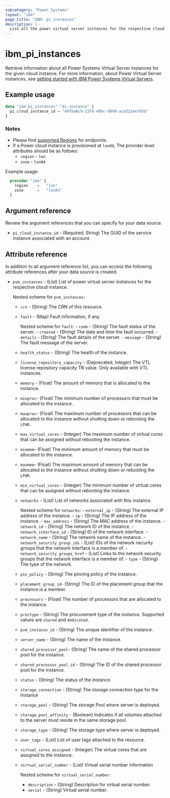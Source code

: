 ```yaml
---
subcategory: "Power Systems"
layout: "ibm"
page_title: "IBM: pi_instances"
description: |-
  List all the power virtual server instances for the respective cloud instance in the Power Virtual Server cloud.
---
```


# ibm_pi_instances

Retrieve information about all Power Systems Virtual Server instances for the given cloud instance. For more information, about Power Virtual Server instances, see [getting started with IBM Power Systems Virtual Servers](https://cloud.ibm.com/docs/power-iaas?topic=power-iaas-getting-started).

## Example usage

```terraform
data "ibm_pi_instances" "ds_instance" {
  pi_cloud_instance_id = "49fba6c9-23f8-40bc-9899-aca322ee7d5b"
}
```

### Notes

- Please find [supported Regions](https://cloud.ibm.com/apidocs/power-cloud#endpoint) for endpoints.
- If a Power cloud instance is provisioned at `lon04`, The provider level attributes should be as follows:
  - `region` - `lon`
  - `zone` - `lon04`
  
Example usage:

  ```terraform
    provider "ibm" {
      region    =   "lon"
      zone      =   "lon04"
    }
  ```

## Argument reference

Review the argument references that you can specify for your data source.

- `pi_cloud_instance_id` - (Required, String) The GUID of the service instance associated with an account.

## Attribute reference

In addition to all argument reference list, you can access the following attribute references after your data source is created.

- `pvm_instances` - (List) List of power virtual server instances for the respective cloud instance.

  Nested scheme for `pvm_instances`:
  - `crn` - (String) The CRN of this resource.
  - `fault` - (Map) Fault information, if any.

      Nested scheme for `fault`:
        - `code` - (String) The fault status of the server.
        - `created` - (String) The date and time the fault occurred.
        - `details` - (String) The fault details of the server.
        - `message` -  (String) The fault message of the server.

  - `health_status` - (String) The health of the instance.
  - `license_repository_capacity` - (Deprecated, Integer) The VTL license repository capacity TB value. Only available with VTL instances.
  - `memory` - (Float) The amount of memory that is allocated to the instance.
  - `minproc`- (Float) The minimum number of processors that must be allocated to the instance.
  - `maxproc`- (Float) The maximum number of processors that can be allocated to the instance without shutting down or rebooting the `LPAR`.
  - `max_virtual_cores` - (Integer) The maximum number of virtual cores that can be assigned without rebooting the instance.
  - `minmem`- (Float) The minimum amount of memory that must be allocated to the instance.
  - `maxmem`- (Float) The maximum amount of memory that can be allocated to the instance without shutting down or rebooting the `LPAR`.
  - `min_virtual_cores` - (Integer) The minimum number of virtual cores that can be assigned without rebooting the instance.
  - `networks` - (List) List of networks associated with this instance.

      Nested scheme for `networks`:
        - `external_ip` - (String) The external IP address of the instance.
        - `ip` - (String) The IP address of the instance.
        - `mac_address` - (String) The MAC address of the instance.
        - `network_id` - (String) The network ID of the instance.
        - `network_interface_id` - (String) ID of the network interface.
        - `network_name` - (String) The network name of the instance.
        - `network_security_group_ids` - (List) IDs of the network necurity groups that the network interface is a member of.
        - `network_security_groups_href` - (List) Links to the network security groups that the network interface is a member of.
        - `type` - (String) The type of the network.

  - `pin_policy` - (String) The pinning policy of the instance.
  - `placement_group_id`- (String) The ID of the placement group that the instance is a member.
  - `processors` - (Float) The number of processors that are allocated to the instance.
  - `proctype` - (String) The procurement type of the instance. Supported values are `shared` and `dedicated`.
  - `pvm_instance_id` - (String) The unique identifier of the instance.
  - `server_name` - (String) The name of the instance.
  - `shared_processor_pool`- (String) The name of the shared processor pool for the instance.
  - `shared_processor_pool_id` - (String)  The ID of the shared processor pool for the instance.
  - `status` - (String) The status of the instance.
  - `storage_connection` - (String) The storage connection type for the instance
  - `storage_pool` - (String) The storage Pool where server is deployed.
  - `storage_pool_affinity` - (Boolean) Indicates if all volumes attached to the server must reside in the same storage pool.
  - `storage_type` - (String) The storage type where server is deployed.
  - `user_tags` - (List) List of user tags attached to the resource.
  - `virtual_cores_assigned` - (Integer) The virtual cores that are assigned to the instance.
  - `virtual_serial_number` - (List) Virtual serial number information

    Nested scheme for `virtual_serial_number`:
    - `description` - (String) Description for virtual serial number.
    - `serial` - (String) Virtual serial number.

